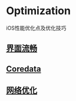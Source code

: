 # Optimization
iOS性能优化点及优化技巧
## [界面流畅](/View/view.md)

## [Coredata](/Persistence/coredata.md)

## [网络优化](/Network/network.md)

